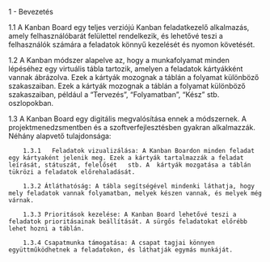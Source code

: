 1 - Bevezetés

1.1	A Kanban Board egy teljes verziójú Kanban feladatkezelő alkalmazás, amely felhasználóbarát felülettel rendelkezik, és lehetővé teszi a felhasználók számára a feladatok könnyű kezelését és nyomon követését. 

1.2 A Kanban módszer alapelve az, hogy a munkafolyamat minden lépéséhez egy virtuális tábla tartozik, amelyen a feladatok kártyákként vannak ábrázolva. Ezek a 	kártyák mozognak a táblán a folyamat különböző szakaszaiban. Ezek a kártyák 		mozognak a táblán a folyamat különböző szakaszaiban, például a “Tervezés”, “Folyamatban”, “Kész” stb. oszlopokban. 

1.3	A Kanban Board egy digitális megvalósítása ennek a módszernek. A projektmenedzsmentben és a szoftverfejlesztésben gyakran alkalmazzák. Néhány alapvető tulajdonsága: 

        1.3.1	Feladatok vizualizálása: A Kanban Boardon minden feladat egy kártyaként jelenik meg. Ezek a kártyák tartalmazzák a feladat leírását, státuszát, felelősét 	stb. A 	kártyák mozgatása a táblán tükrözi a feladatok előrehaladását. 

        1.3.2 Átláthatóság: A tábla segítségével mindenki láthatja, hogy mely feladatok vannak folyamatban, melyek készen vannak, és melyek még várnak. 

        1.3.3 Prioritások kezelése: A Kanban Board lehetővé teszi a feladatok prioritásainak beállítását. A sürgős feladatokat előrébb lehet hozni a táblán. 

        1.3.4 Csapatmunka támogatása: A csapat tagjai könnyen együttműködhetnek a feladatokon, és láthatják egymás munkáját. 
